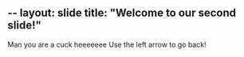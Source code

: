 --
layout: slide
title: "Welcome to our second slide!"
---
Man you are a cuck heeeeeee
Use the left arrow to go back!
